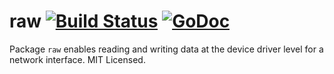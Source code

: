 raw [![Build Status](https://travis-ci.org/mdlayher/raw.svg?branch=master)](https://travis-ci.org/mdlayher/raw) [![GoDoc](http://godoc.org/github.com/mdlayher/raw?status.svg)](http://godoc.org/github.com/mdlayher/raw)
===

Package `raw` enables reading and writing data at the device driver level for
a network interface.  MIT Licensed.
